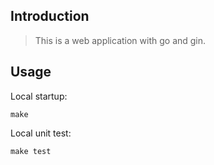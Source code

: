## Introduction
> This is a web application with go and gin.

## Usage
Local startup:
```
make
```

Local unit test:
```
make test
```